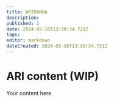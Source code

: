 ```yaml
---
title: ARIRANHA
description: 
published: 1
date: 2024-05-16T13:39:34.721Z
tags: 
editor: markdown
dateCreated: 2024-05-16T13:39:34.721Z
---
```


# ARI content (WIP)
Your content here